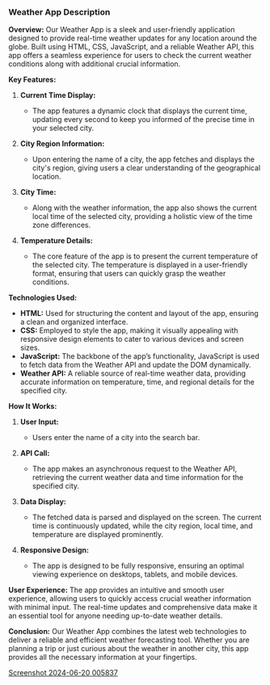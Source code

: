 ### Weather App Description

**Overview:**
Our Weather App is a sleek and user-friendly application designed to provide real-time weather updates for any location around the globe. Built using HTML, CSS, JavaScript, and a reliable Weather API, this app offers a seamless experience for users to check the current weather conditions along with additional crucial information.

**Key Features:**

1. **Current Time Display:**
   - The app features a dynamic clock that displays the current time, updating every second to keep you informed of the precise time in your selected city.

2. **City Region Information:**
   - Upon entering the name of a city, the app fetches and displays the city's region, giving users a clear understanding of the geographical location.

3. **City Time:**
   - Along with the weather information, the app also shows the current local time of the selected city, providing a holistic view of the time zone differences.

4. **Temperature Details:**
   - The core feature of the app is to present the current temperature of the selected city. The temperature is displayed in a user-friendly format, ensuring that users can quickly grasp the weather conditions.

**Technologies Used:**

- **HTML:** Used for structuring the content and layout of the app, ensuring a clean and organized interface.
- **CSS:** Employed to style the app, making it visually appealing with responsive design elements to cater to various devices and screen sizes.
- **JavaScript:** The backbone of the app’s functionality, JavaScript is used to fetch data from the Weather API and update the DOM dynamically.
- **Weather API:** A reliable source of real-time weather data, providing accurate information on temperature, time, and regional details for the specified city.

**How It Works:**

1. **User Input:**
   - Users enter the name of a city into the search bar.
   
2. **API Call:**
   - The app makes an asynchronous request to the Weather API, retrieving the current weather data and time information for the specified city.
   
3. **Data Display:**
   - The fetched data is parsed and displayed on the screen. The current time is continuously updated, while the city region, local time, and temperature are displayed prominently.

4. **Responsive Design:**
   - The app is designed to be fully responsive, ensuring an optimal viewing experience on desktops, tablets, and mobile devices.

**User Experience:**
The app provides an intuitive and smooth user experience, allowing users to quickly access crucial weather information with minimal input. The real-time updates and comprehensive data make it an essential tool for anyone needing up-to-date weather details.

**Conclusion:**
Our Weather App combines the latest web technologies to deliver a reliable and efficient weather forecasting tool. Whether you are planning a trip or just curious about the weather in another city, this app provides all the necessary information at your fingertips.

[Screenshot 2024-06-20 005837](https://github.com/Shubhr457/Weather-App/assets/136572711/33c51856-fae6-456a-8369-6f7bccb4b91f)
